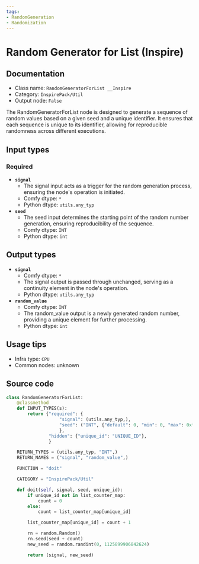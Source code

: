 ```yaml
---
tags:
- RandomGeneration
- Randomization
---
```


# Random Generator for List (Inspire)
## Documentation
- Class name: `RandomGeneratorForList __Inspire`
- Category: `InspirePack/Util`
- Output node: `False`

The RandomGeneratorForList node is designed to generate a sequence of random values based on a given seed and a unique identifier. It ensures that each sequence is unique to its identifier, allowing for reproducible randomness across different executions.
## Input types
### Required
- **`signal`**
    - The signal input acts as a trigger for the random generation process, ensuring the node's operation is initiated.
    - Comfy dtype: `*`
    - Python dtype: `utils.any_typ`
- **`seed`**
    - The seed input determines the starting point of the random number generation, ensuring reproducibility of the sequence.
    - Comfy dtype: `INT`
    - Python dtype: `int`
## Output types
- **`signal`**
    - Comfy dtype: `*`
    - The signal output is passed through unchanged, serving as a continuity element in the node's operation.
    - Python dtype: `utils.any_typ`
- **`random_value`**
    - Comfy dtype: `INT`
    - The random_value output is a newly generated random number, providing a unique element for further processing.
    - Python dtype: `int`
## Usage tips
- Infra type: `CPU`
- Common nodes: unknown


## Source code
```python
class RandomGeneratorForList:
    @classmethod
    def INPUT_TYPES(s):
        return {"required": {
                    "signal": (utils.any_typ,),
                    "seed": ("INT", {"default": 0, "min": 0, "max": 0xffffffffffffffff}),
                    },
                "hidden": {"unique_id": "UNIQUE_ID"},
                }

    RETURN_TYPES = (utils.any_typ, "INT",)
    RETURN_NAMES = ("signal", "random_value",)

    FUNCTION = "doit"

    CATEGORY = "InspirePack/Util"

    def doit(self, signal, seed, unique_id):
        if unique_id not in list_counter_map:
            count = 0
        else:
            count = list_counter_map[unique_id]

        list_counter_map[unique_id] = count + 1

        rn = random.Random()
        rn.seed(seed + count)
        new_seed = random.randint(0, 1125899906842624)

        return (signal, new_seed)

```
